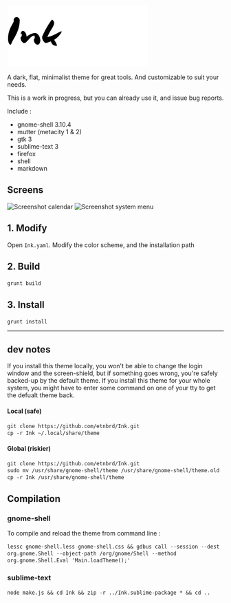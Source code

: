 ![Ink](logo.png)

A dark, flat, minimalist theme for great tools.
And customizable to suit your needs.

This is a work in progress, but you can already use it, and issue bug reports.

Include :

+ gnome-shell 3.10.4
+ mutter (metacity 1 & 2)
+ gtk 3
+ sublime-text 3
+ firefox
+ shell
+ markdown

## Screens

![Screenshot calendar](https://raw.github.com/etnbrd/Ink/master/screens/screen-calendar.png)
![Screenshot system menu](https://raw.github.com/etnbrd/Ink/master/screens/screen-sys.png)

## 1. Modify

Open `Ink.yaml`.
Modify the color scheme, and the installation path

## 2. Build

`grunt build`

## 3. Install

`grunt install`


---

## dev notes

If you install this theme locally, you won't be able to change the login window and the screen-shield, but if something goes wrong, you're safely backed-up by the default theme.
If you install this theme for your whole system, you might have to enter some command on one of your tty to get the defualt theme back.

#### Local (safe)
```
git clone https://github.com/etnbrd/Ink.git
cp -r Ink ~/.local/share/theme 
```

#### Global (riskier)
```
git clone https://github.com/etnbrd/Ink.git
sudo mv /usr/share/gnome-shell/theme /usr/share/gnome-shell/theme.old
cp -r Ink /usr/share/gnome-shell/theme
```

## Compilation

### gnome-shell

To compile and reload the theme from command line :

```
lessc gnome-shell.less gnome-shell.css && gdbus call --session --dest org.gnome.Shell --object-path /org/gnome/Shell --method org.gnome.Shell.Eval 'Main.loadTheme();'
```

### sublime-text

```
node make.js && cd Ink && zip -r ../Ink.sublime-package * && cd ..
```